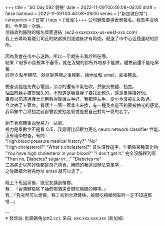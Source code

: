 +++
title = 'SG Day 592 健檢'
date = 2022-11-09T00:46:08+08:00
draft = false
lastmod = 2022-11-09T00:46:08+08:00
series = ["新加坡日常"]
categories = ['日常']
tags = ['批兔']
+++
公司健檢要填表單報名。我去年沒填到，今年第一次做。<br>
信箱收到醫院的報名頁面連結（ec2-xxxxxxxxx-us-west-xxx.com）<br>
我上去填時看離公司近的點都排到幾週後才有時間，就選了市中心近捷運站的診所。<br>
<br>
因為我會在市中心迷路，所以一早就先去看診所在哪。<br>
結果 7 點多市區根本不塞車，就在沒開的診所外啥都不能做，體檢前還不能吃早餐…<br>
診所 8 點半開前，就排隊等開之後報到、給地址和 email、拿檢體盒。<br>
<br>
檢查流程是先做心電圖，涼涼的還有冷氣在吹。然後交檢體、抽血。<br>
抽血前我手被摸蠻久的，不知道是我變胖了要找比較久，還是單純擼好玩。<br>
畢竟以前遇過護士光用看得就說左手好，我都伸左手，從小也沒被扎失敗過。<br>
今次抽了五管血，看護士一管一管拿出來換，有一種我血量不夠要被抽光的感覺。<br>
我印象中台灣抽之前都會說要抽幾管或是要自己對每一管的名字。<br>
<br>
剩下身高體重血壓視力一站量。<br>
視力是看數字不是看 C/E，我覺得比起眼力更吃 neuro network classifier 性能。<br>
沒有理學檢查，有問︰<br>
"High blood pressure medical history?" "No"<br>
"High cholesterol?" "What's cholesterol?" 普生沒教這字，乍聽像某種氯化物<br>
"You have high cholesterol in your blood?" "I don't get it." 完全沒解釋到啊<br>
"Then no, Diabetes? sugar in ..." "Diabetes no"<br>
三高病史以前好像都是自己填表，用問的我還沒辦法查單字…<br>
之後跟櫃台對完地址 email 就可以走了。<br>
<br>
晚上下班回家後，跟室友講到檳榔。<br>
我︰「台灣健檢除了抽菸喝酒還會問吃檳榔的頻率。」<br>
我：「我突然可以想像，移工初到台灣健檢，被問吃檳榔頻率時一定不知道那啥…」<br>
<br>
--<br>
※ 發信站: 批踢踢兔(ptt2.cc), 來自: xxx.xxx.xxx.xxx (新加坡)<br>
